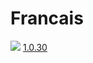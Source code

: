 # Francais
![](https://www.clg-simone-veil-pontoise.fr/images/site/administration/disciplines/site/francais.jpg)
[1.0.30](https://github.com/theo-ecole/Francais/releases/download/v1.0.30/Francais_v1.0.30.apk)

